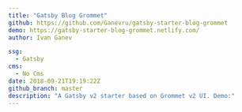 ```yaml
---
title: "Gatsby Blog Grommet"
github: https://github.com/Ganevru/gatsby-starter-blog-grommet
demo: https://gatsby-starter-blog-grommet.netlify.com/
author: Ivan Ganev

ssg:
  - Gatsby
cms:
  - No Cms
date: 2018-09-21T19:19:22Z
github_branch: master
description: "A Gatsby v2 starter based on Grommet v2 UI. Demo:"
---
```

